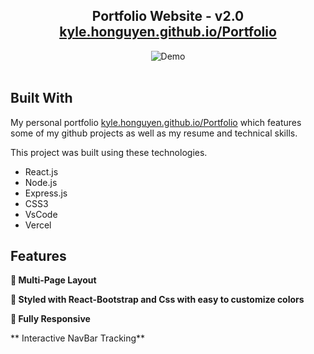 <h2 align="center">
  Portfolio Website - v2.0<br/>
  <a href="https://kylehonguyen.github.io/Portfolio" target="_blank">kyle.honguyen.github.io/Portfolio</a>
</h2>
<div align="center">
  <img alt="Demo" src="./Images/readme-img1.png" />
</div>

<br/>

## Built With

My personal portfolio <a href="https://kylehonguyen.github.io/Portfolio" target="_blank">kyle.honguyen.github.io/Portfolio</a> which features some of my github projects as well as my resume and technical skills.<br/>

This project was built using these technologies.

- React.js
- Node.js
- Express.js
- CSS3
- VsCode
- Vercel

## Features

**📖 Multi-Page Layout**

**🎨 Styled with React-Bootstrap and Css with easy to customize colors**

**📱 Fully Responsive**

** Interactive NavBar Tracking**


